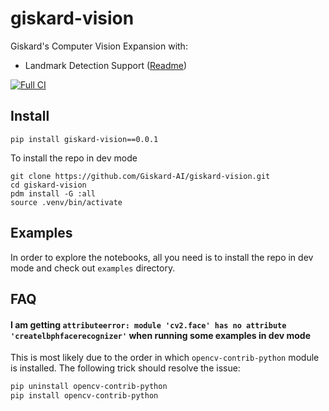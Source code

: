 # giskard-vision

Giskard's Computer Vision Expansion with:
- Landmark Detection Support ([Readme](https://github.com/Giskard-AI/giskard-vision/blob/main/giskard_vision/landmark_detection/Readme.md))

[![Full CI](https://github.com/Giskard-AI/giskard-vision/actions/workflows/build-python.yml/badge.svg)](https://github.com/Giskard-AI/giskard-vision/actions/workflows/build-python.yml)

## Install

```
pip install giskard-vision==0.0.1
```

To install the repo in dev mode
```shell
git clone https://github.com/Giskard-AI/giskard-vision.git
cd giskard-vision
pdm install -G :all
source .venv/bin/activate
```

## Examples

In order to explore the notebooks, all you need is to install the repo in dev mode and check out `examples` directory.

## FAQ

#### I am getting `attributeerror: module 'cv2.face' has no attribute 'createlbphfacerecognizer'` when running some examples in dev mode
This is most likely due to the order in which `opencv-contrib-python` module is installed. The following trick should resolve the issue:
```bash
pip uninstall opencv-contrib-python
pip install opencv-contrib-python
```
